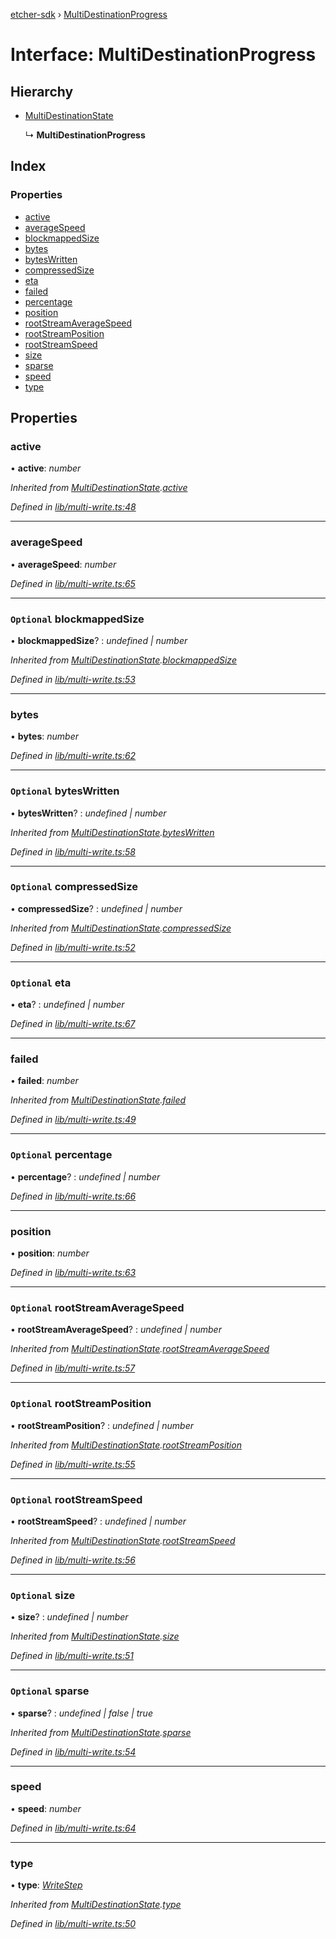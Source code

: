 [etcher-sdk](../README.md) › [MultiDestinationProgress](multidestinationprogress.md)

# Interface: MultiDestinationProgress

## Hierarchy

* [MultiDestinationState](multidestinationstate.md)

  ↳ **MultiDestinationProgress**

## Index

### Properties

* [active](multidestinationprogress.md#active)
* [averageSpeed](multidestinationprogress.md#averagespeed)
* [blockmappedSize](multidestinationprogress.md#optional-blockmappedsize)
* [bytes](multidestinationprogress.md#bytes)
* [bytesWritten](multidestinationprogress.md#optional-byteswritten)
* [compressedSize](multidestinationprogress.md#optional-compressedsize)
* [eta](multidestinationprogress.md#optional-eta)
* [failed](multidestinationprogress.md#failed)
* [percentage](multidestinationprogress.md#optional-percentage)
* [position](multidestinationprogress.md#position)
* [rootStreamAverageSpeed](multidestinationprogress.md#optional-rootstreamaveragespeed)
* [rootStreamPosition](multidestinationprogress.md#optional-rootstreamposition)
* [rootStreamSpeed](multidestinationprogress.md#optional-rootstreamspeed)
* [size](multidestinationprogress.md#optional-size)
* [sparse](multidestinationprogress.md#optional-sparse)
* [speed](multidestinationprogress.md#speed)
* [type](multidestinationprogress.md#type)

## Properties

###  active

• **active**: *number*

*Inherited from [MultiDestinationState](multidestinationstate.md).[active](multidestinationstate.md#active)*

*Defined in [lib/multi-write.ts:48](https://github.com/balena-io-modules/etcher-sdk/blob/58b0ba2/lib/multi-write.ts#L48)*

___

###  averageSpeed

• **averageSpeed**: *number*

*Defined in [lib/multi-write.ts:65](https://github.com/balena-io-modules/etcher-sdk/blob/58b0ba2/lib/multi-write.ts#L65)*

___

### `Optional` blockmappedSize

• **blockmappedSize**? : *undefined | number*

*Inherited from [MultiDestinationState](multidestinationstate.md).[blockmappedSize](multidestinationstate.md#optional-blockmappedsize)*

*Defined in [lib/multi-write.ts:53](https://github.com/balena-io-modules/etcher-sdk/blob/58b0ba2/lib/multi-write.ts#L53)*

___

###  bytes

• **bytes**: *number*

*Defined in [lib/multi-write.ts:62](https://github.com/balena-io-modules/etcher-sdk/blob/58b0ba2/lib/multi-write.ts#L62)*

___

### `Optional` bytesWritten

• **bytesWritten**? : *undefined | number*

*Inherited from [MultiDestinationState](multidestinationstate.md).[bytesWritten](multidestinationstate.md#optional-byteswritten)*

*Defined in [lib/multi-write.ts:58](https://github.com/balena-io-modules/etcher-sdk/blob/58b0ba2/lib/multi-write.ts#L58)*

___

### `Optional` compressedSize

• **compressedSize**? : *undefined | number*

*Inherited from [MultiDestinationState](multidestinationstate.md).[compressedSize](multidestinationstate.md#optional-compressedsize)*

*Defined in [lib/multi-write.ts:52](https://github.com/balena-io-modules/etcher-sdk/blob/58b0ba2/lib/multi-write.ts#L52)*

___

### `Optional` eta

• **eta**? : *undefined | number*

*Defined in [lib/multi-write.ts:67](https://github.com/balena-io-modules/etcher-sdk/blob/58b0ba2/lib/multi-write.ts#L67)*

___

###  failed

• **failed**: *number*

*Inherited from [MultiDestinationState](multidestinationstate.md).[failed](multidestinationstate.md#failed)*

*Defined in [lib/multi-write.ts:49](https://github.com/balena-io-modules/etcher-sdk/blob/58b0ba2/lib/multi-write.ts#L49)*

___

### `Optional` percentage

• **percentage**? : *undefined | number*

*Defined in [lib/multi-write.ts:66](https://github.com/balena-io-modules/etcher-sdk/blob/58b0ba2/lib/multi-write.ts#L66)*

___

###  position

• **position**: *number*

*Defined in [lib/multi-write.ts:63](https://github.com/balena-io-modules/etcher-sdk/blob/58b0ba2/lib/multi-write.ts#L63)*

___

### `Optional` rootStreamAverageSpeed

• **rootStreamAverageSpeed**? : *undefined | number*

*Inherited from [MultiDestinationState](multidestinationstate.md).[rootStreamAverageSpeed](multidestinationstate.md#optional-rootstreamaveragespeed)*

*Defined in [lib/multi-write.ts:57](https://github.com/balena-io-modules/etcher-sdk/blob/58b0ba2/lib/multi-write.ts#L57)*

___

### `Optional` rootStreamPosition

• **rootStreamPosition**? : *undefined | number*

*Inherited from [MultiDestinationState](multidestinationstate.md).[rootStreamPosition](multidestinationstate.md#optional-rootstreamposition)*

*Defined in [lib/multi-write.ts:55](https://github.com/balena-io-modules/etcher-sdk/blob/58b0ba2/lib/multi-write.ts#L55)*

___

### `Optional` rootStreamSpeed

• **rootStreamSpeed**? : *undefined | number*

*Inherited from [MultiDestinationState](multidestinationstate.md).[rootStreamSpeed](multidestinationstate.md#optional-rootstreamspeed)*

*Defined in [lib/multi-write.ts:56](https://github.com/balena-io-modules/etcher-sdk/blob/58b0ba2/lib/multi-write.ts#L56)*

___

### `Optional` size

• **size**? : *undefined | number*

*Inherited from [MultiDestinationState](multidestinationstate.md).[size](multidestinationstate.md#optional-size)*

*Defined in [lib/multi-write.ts:51](https://github.com/balena-io-modules/etcher-sdk/blob/58b0ba2/lib/multi-write.ts#L51)*

___

### `Optional` sparse

• **sparse**? : *undefined | false | true*

*Inherited from [MultiDestinationState](multidestinationstate.md).[sparse](multidestinationstate.md#optional-sparse)*

*Defined in [lib/multi-write.ts:54](https://github.com/balena-io-modules/etcher-sdk/blob/58b0ba2/lib/multi-write.ts#L54)*

___

###  speed

• **speed**: *number*

*Defined in [lib/multi-write.ts:64](https://github.com/balena-io-modules/etcher-sdk/blob/58b0ba2/lib/multi-write.ts#L64)*

___

###  type

• **type**: *[WriteStep](../README.md#writestep)*

*Inherited from [MultiDestinationState](multidestinationstate.md).[type](multidestinationstate.md#type)*

*Defined in [lib/multi-write.ts:50](https://github.com/balena-io-modules/etcher-sdk/blob/58b0ba2/lib/multi-write.ts#L50)*

